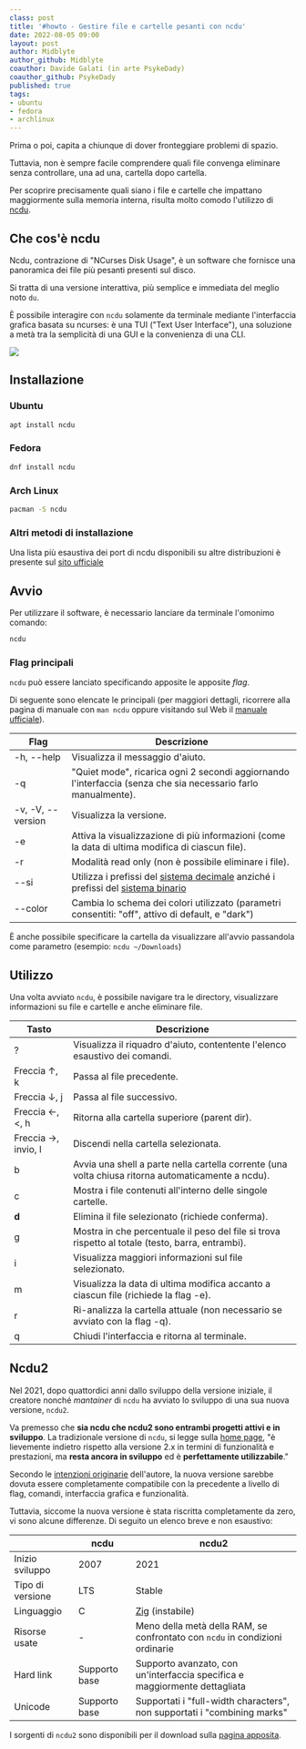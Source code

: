 ```yaml
---
class: post
title: '#howto - Gestire file e cartelle pesanti con ncdu'
date: 2022-08-05 09:00
layout: post 
author: Midblyte
author_github: Midblyte
coauthor: Davide Galati (in arte PsykeDady)
coauthor_github: PsykeDady
published: true
tags: 
- ubuntu
- fedora
- archlinux
---
```


Prima o poi, capita a chiunque di dover fronteggiare problemi di spazio.

Tuttavia, non è sempre facile comprendere quali file convenga eliminare senza controllare, una ad una, cartella dopo cartella.

Per scoprire precisamente quali siano i file e cartelle che impattano maggiormente sulla memoria interna, risulta molto comodo l'utilizzo di [ncdu](https://dev.yorhel.nl/ncdu).


## Che cos'è ncdu

Ncdu, contrazione di "NCurses Disk Usage", è un software che fornisce una panoramica dei file più pesanti presenti sul disco.

Si tratta di una versione interattiva, più semplice e immediata del meglio noto `du`.

È possibile interagire con `ncdu` solamente da terminale mediante l'interfaccia grafica basata su ncurses: è una TUI ("Text User Interface"), una soluzione a metà tra la semplicità di una GUI e la convenienza di una CLI.

![](https://upload.wikimedia.org/wikipedia/commons/d/d7/Ncdu_screenshot.png)


## Installazione

### Ubuntu

```bash
apt install ncdu
```

### Fedora

```bash
dnf install ncdu
```

### Arch Linux

```bash
pacman -S ncdu
```

### Altri metodi di installazione

Una lista più esaustiva dei port di ncdu disponibili su altre distribuzioni è presente sul [sito ufficiale](https://dev.yorhel.nl/ncdu#packages-and-ports)


## Avvio

Per utilizzare il software, è necessario lanciare da terminale l'omonimo comando:
```bash
ncdu
```

### Flag principali
`ncdu` può essere lanciato specificando apposite le apposite *flag*.

Di seguente sono elencate le principali (per maggiori dettagli, ricorrere alla pagina di manuale con `man ncdu` oppure visitando sul Web il [manuale ufficiale](https://dev.yorhel.nl/ncdu/man)).

| Flag               | Descrizione                                                                                                     |
|--------------------|-----------------------------------------------------------------------------------------------------------------|
| -h, --help         | Visualizza il messaggio d'aiuto.                                                                                |
| -q                 | "Quiet mode", ricarica ogni 2 secondi aggiornando l'interfaccia (senza che sia necessario farlo manualmente).   |
| -v, -V, --version  | Visualizza la versione.                                                                                         |
| -e                 | Attiva la visualizzazione di più informazioni (come la data di ultima modifica di ciascun file).                |
| -r                 | Modalità read only (non è possibile eliminare i file).                                                          |
| --si               | Utilizza i prefissi del [sistema decimale](https://it.wikipedia.org/wiki/Prefissi_del_Sistema_internazionale_di_unit%C3%A0_di_misura) anziché i prefissi del [sistema binario](https://it.wikipedia.org/wiki/Prefissi_per_multipli_binari) |
| --color <SCHEME> | Cambia lo schema dei colori utilizzato (parametri consentiti: "off", attivo di default, e "dark")                 |

È anche possibile specificare la cartella da visualizzare all'avvio passandola come parametro (esempio: `ncdu ~/Downloads`)


## Utilizzo

Una volta avviato `ncdu`, è possibile navigare tra le directory, visualizzare informazioni su file e cartelle e anche eliminare file.

| Tasto               | Descrizione                                                                                        |
|---------------------|----------------------------------------------------------------------------------------------------|
| ?                   | Visualizza il riquadro d'aiuto, contentente l'elenco esaustivo dei comandi.                        |
| Freccia ↑, k        | Passa al file precedente.                                                                          |
| Freccia ↓, j        | Passa al file successivo.                                                                          |
| Freccia ←, <, h     | Ritorna alla cartella superiore (parent dir).                                                      |
| Freccia →, invio, l | Discendi nella cartella selezionata.                                                               |
| b                   | Avvia una shell a parte nella cartella corrente (una volta chiusa ritorna automaticamente a ncdu). |
| c                   | Mostra i file contenuti all'interno delle singole cartelle.                                        |
| **d**               | Elimina il file selezionato (richiede conferma).                                                   |
| g                   | Mostra in che percentuale il peso del file si trova rispetto al totale (testo, barra, entrambi).   |
| i                   | Visualizza maggiori informazioni sul file selezionato.                                             |
| m                   | Visualizza la data di ultima modifica accanto a ciascun file (richiede la flag -e).                |
| r                   | Ri-analizza la cartella attuale (non necessario se avviato con la flag -q).                        |
| q                   | Chiudi l'interfaccia e ritorna al terminale.                                                       |


## Ncdu2

Nel 2021, dopo quattordici anni dallo sviluppo della versione iniziale, il creatore nonché *mantainer* di `ncdu` ha avviato lo sviluppo di una sua nuova versione, `ncdu2`.

Va premesso che **sia ncdu che ncdu2 sono entrambi progetti attivi e in sviluppo**. La tradizionale versione di `ncdu`, si legge sulla [home page](https://dev.yorhel.nl/ncdu), "è lievemente indietro rispetto alla versione 2.x in termini di funzionalità e prestazioni, ma **resta ancora in sviluppo** ed è **perfettamente utilizzabile**."

Secondo le [intenzioni originarie](https://dev.yorhel.nl/doc/ncdu2) dell'autore, la nuova versione sarebbe dovuta essere completamente compatibile con la precedente a livello di flag, comandi, interfaccia grafica e funzionalità.

Tuttavia, siccome la nuova versione è stata riscritta completamente da zero, vi sono alcune differenze. Di seguito un elenco breve e non esaustivo:

|                  | ncdu          | ncdu2                                                                        |
|------------------|---------------|------------------------------------------------------------------------------|
| Inizio sviluppo  | 2007          | 2021                                                                         |
| Tipo di versione | LTS           | Stable                                                                       |
| Linguaggio       | C             | [Zig](https://ziglang.org) (instabile)                                       |
| Risorse usate    | -             | Meno della metà della RAM, se confrontato con `ncdu` in condizioni ordinarie |
| Hard link        | Supporto base | Supporto avanzato, con un'interfaccia specifica e maggiormente dettagliata   |
| Unicode          | Supporto base | Supportati i "full-width characters", non supportati i "combining marks"     |

I sorgenti di `ncdu2` sono disponibili per il download sulla [pagina apposita](https://dev.yorhel.nl/ncdu/changes2).
